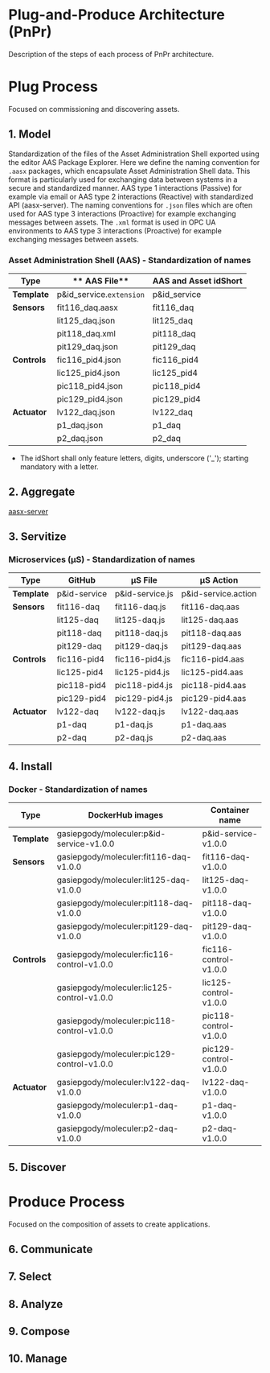 # Plug-and-Produce Architecture (PnPr)

Description of the steps of each process of PnPr architecture.

# Plug Process

Focused on commissioning and discovering assets.

## 1. Model 

Standardization of the files of the Asset Administration Shell exported using the editor AAS Package Explorer. Here we define the naming convention for `.aasx` packages, which encapsulate Asset Administration Shell data. This format is particularly used for exchanging data between systems in a secure and standardized manner. AAS type 1 interactions (Passive) for example via email or AAS type 2 interactions (Reactive) with standardized API (aasx-server). The naming conventions for `.json` files which are often used for AAS type 3 interactions (Proactive) for example exchanging messages between assets. 
The `.xml` format is used in OPC UA environments to AAS type 3 interactions (Proactive) for example exchanging messages between assets.

### Asset Administration Shell (AAS) - Standardization of names

| **Type**     | ** AAS File**            | **AAS and Asset idShort** |
| ------------ | ------------------------ | ------------------------- |
| **Template** | p&id_service.`extension` | p&id_service              |
| **Sensors**  | fit116_daq.aasx          | fit116_daq                |
|              | lit125_daq.json          | lit125_daq                |
|              | pit118_daq.xml           | pit118_daq                |
|              | pit129_daq.json          | pit129_daq                |
| **Controls** | fic116_pid4.json         | fic116_pid4               |
|              | lic125_pid4.json         | lic125_pid4               |
|              | pic118_pid4.json         | pic118_pid4               |
|              | pic129_pid4.json         | pic129_pid4               |
| **Actuator** | lv122_daq.json           | lv122_daq                 |
|              | p1_daq.json              | p1_daq                    |
|              | p2_daq.json              | p2_daq                    |


* The idShort shall only feature letters, digits, underscore ('_'); starting mandatory with a letter.

## 2. Aggregate
[aasx-server](https://github.com/pontarolli/aasx-server)


## 3. Servitize

### Microservices (μS) - Standardization of names

| **Type**     | **GitHub**   | **μS File**     | **μS Action**       |
| ------------ | ------------ | --------------- | ------------------- |
| **Template** | p&id-service | p&id-service.js | p&id-service.action |
| **Sensors**  | fit116-daq   | fit116-daq.js   | fit116-daq.aas      |
|              | lit125-daq   | lit125-daq.js   | lit125-daq.aas      |
|              | pit118-daq   | pit118-daq.js   | pit118-daq.aas      |
|              | pit129-daq   | pit129-daq.js   | pit129-daq.aas      |
| **Controls** | fic116-pid4  | fic116-pid4.js  | fic116-pid4.aas     |
|              | lic125-pid4  | lic125-pid4.js  | lic125-pid4.aas     |
|              | pic118-pid4  | pic118-pid4.js  | pic118-pid4.aas     |
|              | pic129-pid4  | pic129-pid4.js  | pic129-pid4.aas     |
| **Actuator** | lv122-daq    | lv122-daq.js    | lv122-daq.aas       |
|              | p1-daq       | p1-daq.js       | p1-daq.aas          |
|              | p2-daq       | p2-daq.js       | p2-daq.aas          |


## 4. Install

### Docker - Standardization of names

| **Type**     | **DockerHub images**                       | **Container name**    |
| ------------ | ------------------------------------------ | --------------------- |
| **Template** | gasiepgody/moleculer:p&id-service-v1.0.0   | p&id-service-v1.0.0   |
| **Sensors**  | gasiepgody/moleculer:fit116-daq-v1.0.0     | fit116-daq-v1.0.0     |
|              | gasiepgody/moleculer:lit125-daq-v1.0.0     | lit125-daq-v1.0.0     |
|              | gasiepgody/moleculer:pit118-daq-v1.0.0     | pit118-daq-v1.0.0     |
|              | gasiepgody/moleculer:pit129-daq-v1.0.0     | pit129-daq-v1.0.0     |
| **Controls** | gasiepgody/moleculer:fic116-control-v1.0.0 | fic116-control-v1.0.0 |
|              | gasiepgody/moleculer:lic125-control-v1.0.0 | lic125-control-v1.0.0 |
|              | gasiepgody/moleculer:pic118-control-v1.0.0 | pic118-control-v1.0.0 |
|              | gasiepgody/moleculer:pic129-control-v1.0.0 | pic129-control-v1.0.0 |
| **Actuator** | gasiepgody/moleculer:lv122-daq-v1.0.0      | lv122-daq-v1.0.0      |
|              | gasiepgody/moleculer:p1-daq-v1.0.0         | p1-daq-v1.0.0         |
|              | gasiepgody/moleculer:p2-daq-v1.0.0         | p2-daq-v1.0.0         |

## 5. Discover

# Produce Process

Focused on the composition of assets to create applications.

## 6. Communicate
## 7. Select
## 8. Analyze
## 9. Compose
## 10. Manage


